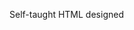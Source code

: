 Self-taught HTML designed
              
 
 
 
      
 
 
                                                                                                                                      